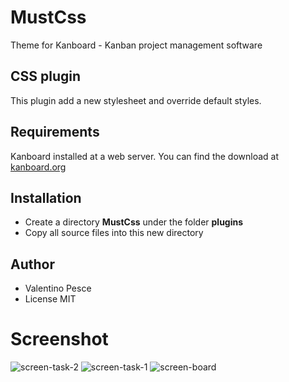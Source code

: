 # MustCss
Theme for Kanboard - Kanban project management software

CSS plugin
------------

This plugin add a new stylesheet and override default styles.

Requirements
------------

Kanboard installed at a web server.
You can find the download at [kanboard.org](https://kanboard.org/)

Installation
------------

- Create a directory **MustCss** under the folder **plugins**
- Copy all source files into this new directory

Author
------------
- Valentino Pesce
- License MIT

# Screenshot

![screen-task-2](https://user-images.githubusercontent.com/11728231/42684378-2a63da46-8690-11e8-8368-fbaa02597789.jpg)
![screen-task-1](https://user-images.githubusercontent.com/11728231/42686665-e5e11d46-8696-11e8-9693-00c116fad116.jpg)
![screen-board](https://user-images.githubusercontent.com/11728231/42684380-2ad07520-8690-11e8-9428-2ee4b760909d.jpg)
